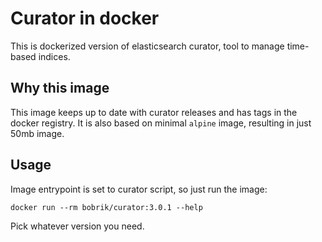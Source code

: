 # Curator in docker

This is dockerized version of elasticsearch curator,
tool to manage time-based indices.

## Why this image

This image keeps up to date with curator releases and has tags
in the docker registry. It is also based on minimal `alpine` image,
resulting in just 50mb image.

## Usage

Image entrypoint is set to curator script, so just run the image:

```
docker run --rm bobrik/curator:3.0.1 --help
```

Pick whatever version you need.
